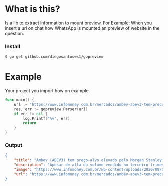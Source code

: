 # What is this?

Is a lib to extract information to mount preview.
For Example: When you insert a url on chat how WhatsApp is mounted an preview of website in the question.

### Install

```bash
$ go get github.com/diegosantosws1/gopreview
```

# Example

Your project you import how on example

```go
func main() {
    url := "https://www.infomoney.com.br/mercados/ambev-abev3-tem-preco-alvo-elevado-pelo-morgan-stanley-mas-analistas-do-banco-seguem-ceticos-com-acao/"
    res, err := gopreview.Parser(url)
    if err != nil {
        log.Printf("%v", err)
        return
    }
}
```

### Output

```json
{
	"title": "Ambev (ABEV3) tem preço-alvo elevado pelo Morgan Stanley, mas analistas do banco seguem céticos com ação",
	"description": "Apesar de alta do volume vendido no terceiro trimestre, concorrência e crise na América Latina são riscos para 2022, aponta a análise",
	"image": "https://www.infomoney.com.br/wp-content/uploads/2020/09/GettyImages-542639088.jpg?quality=70",
	"url": "https://www.infomoney.com.br/mercados/ambev-abev3-tem-preco-alvo-elevado-pelo-morgan-stanley-mas-analistas-do-banco-seguem-ceticos-com-acao/"
}
```